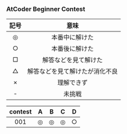 ### AtCoder Beginner Contest

| 記号 | 意味 |
|:----:|:----:|
|◎|本番中に解けた|
|○|本番後に解けた|
|□|解答などを見て解けた|
|△|解答などを見て解けたが消化不良|
|×|理解できず|
|- |未挑戦    |


| contest |A |B |C |D |
|:---:|:-:|:-:|:-:|:-:|
| 001 |◎|◎|◎|○|

